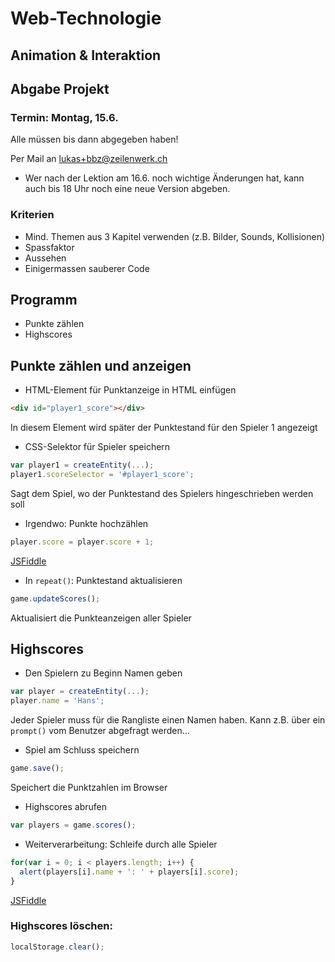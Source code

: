 # Web-Technologie

## Animation & Interaktion



## Abgabe Projekt

### Termin: Montag, 15.6.

Alle müssen bis dann abgegeben haben!

Per Mail an lukas+bbz@zeilenwerk.ch

* Wer nach der Lektion am 16.6. noch wichtige Änderungen hat, kann auch bis 18 Uhr noch eine neue Version abgeben.


### Kriterien

* Mind. Themen aus 3 Kapitel verwenden (z.B. Bilder, Sounds, Kollisionen)
* Spassfaktor
* Aussehen
* Einigermassen sauberer Code



## Programm

* Punkte zählen
* Highscores



## Punkte zählen und anzeigen

* HTML-Element für Punktanzeige in HTML einfügen

```html
<div id="player1_score"></div>
```

In diesem Element wird später der Punktestand für den Spieler 1 angezeigt


* CSS-Selektor für Spieler speichern

```js
var player1 = createEntity(...);
player1.scoreSelector = '#player1_score';
```

Sagt dem Spiel, wo der Punktestand des Spielers hingeschrieben werden soll


* Irgendwo: Punkte hochzählen

```js
player.score = player.score + 1;
```

[JSFiddle](http://jsfiddle.net/9buv7ku1/)


* In `repeat()`: Punktestand aktualisieren

```js
game.updateScores();
```

Aktualisiert die Punkteanzeigen aller Spieler



## Highscores

* Den Spielern zu Beginn Namen geben

```js
var player = createEntity(...);
player.name = 'Hans';
```

Jeder Spieler muss für die Rangliste einen Namen haben. Kann z.B. über ein `prompt()` vom Benutzer abgefragt werden...


* Spiel am Schluss speichern

```js
game.save();
```

Speichert die Punktzahlen im Browser


* Highscores abrufen

```js
var players = game.scores();
```

* Weiterverarbeitung: Schleife durch alle Spieler

```js
for(var i = 0; i < players.length; i++) {
  alert(players[i].name + ': ' + players[i].score);
}
```

[JSFiddle](http://jsfiddle.net/8t9x6cwn/)


### Highscores löschen:

```js
localStorage.clear();
```